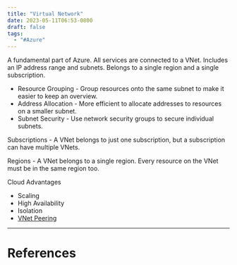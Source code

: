```yaml
---
title: "Virtual Network"
date: 2023-05-11T06:53-0800
draft: false
tags: 
  - "#Azure"
---
```


A fundamental part of Azure. All services are connected to a VNet. Includes an IP address range and subnets. Belongs to a single region and a single subscription.

- Resource Grouping - Group resources onto the same subnet to make it easier to keep an overview.
- Address Allocation - More efficient to allocate addresses to resources on a smaller subnet.
- Subnet Security - Use network security groups to secure individual subnets.

Subscriptions - A VNet belongs to just one subscription, but a subscription can have multiple VNets.  

Regions - A VNet belongs to a single region. Every resource on the VNet must be in the same region too.

Cloud Advantages
- Scaling
- High Availability
- Isolation
- [VNet Peering](/study/factoids/computer/microsoft/azure/networking/virtual-network/vnet-peering)

---
# References
